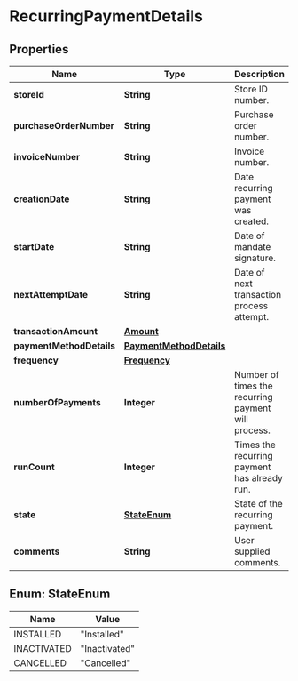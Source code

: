 

# RecurringPaymentDetails

## Properties

Name | Type | Description | Notes
------------ | ------------- | ------------- | -------------
**storeId** | **String** | Store ID number. |  [optional]
**purchaseOrderNumber** | **String** | Purchase order number. |  [optional]
**invoiceNumber** | **String** | Invoice number. |  [optional]
**creationDate** | **String** | Date recurring payment was created. |  [optional]
**startDate** | **String** | Date of mandate signature. |  [optional]
**nextAttemptDate** | **String** | Date of next transaction process attempt. |  [optional]
**transactionAmount** | [**Amount**](Amount.md) |  |  [optional]
**paymentMethodDetails** | [**PaymentMethodDetails**](PaymentMethodDetails.md) |  |  [optional]
**frequency** | [**Frequency**](Frequency.md) |  |  [optional]
**numberOfPayments** | **Integer** | Number of times the recurring payment will process. |  [optional]
**runCount** | **Integer** | Times the recurring payment has already run. |  [optional]
**state** | [**StateEnum**](#StateEnum) | State of the recurring payment. |  [optional]
**comments** | **String** | User supplied comments. |  [optional]



## Enum: StateEnum

Name | Value
---- | -----
INSTALLED | &quot;Installed&quot;
INACTIVATED | &quot;Inactivated&quot;
CANCELLED | &quot;Cancelled&quot;



